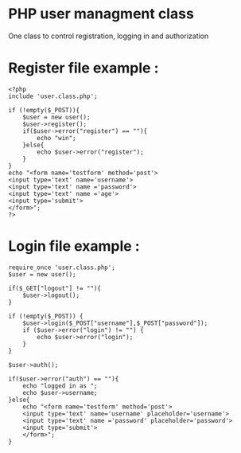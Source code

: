PHP user managment class
========================

One class to control registration, logging in and authorization

Register file example :
=

    <?php
    include 'user.class.php';
    
    if (!empty($_POST)){
    	$user = new user();
    	$user->register();
    	if($user->error("register") == ""){
    		echo "win";
    	}else{
    		echo $user->error("register");
    	}
    }
    echo "<form name='testform' method='post'>
    <input type='text' name='username'>
    <input type='text' name ='password'>
    <input type='text' name ='age'>
    <input type='submit'>
    </form>";
    ?>

Login file example :
===

	require_once 'user.class.php';
	$user = new user();
	
	if($_GET["logout"] != ""){
		$user->logout();
	}
	
	if (!empty($_POST)) {
		$user->login($_POST["username"],$_POST["password"]);
		if ($user->error("login") != "") {
			echo $user->error("login");
		}
	}
	
	$user->auth();
	
	if($user->error("auth") == ""){
		echo "logged in as ";
		echo $user->username;
	}else{
		echo "<form name='testform' method='post'>
		<input type='text' name='username' placeholder='username'>
		<input type='text' name ='password' placeholder='password'>
		<input type='submit'>
		</form>";
	}
####
